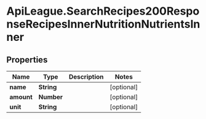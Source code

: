 # ApiLeague.SearchRecipes200ResponseRecipesInnerNutritionNutrientsInner

## Properties

Name | Type | Description | Notes
------------ | ------------- | ------------- | -------------
**name** | **String** |  | [optional] 
**amount** | **Number** |  | [optional] 
**unit** | **String** |  | [optional] 


